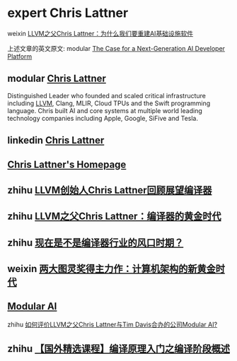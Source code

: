# expert Chris Lattner

weixin [LLVM之父Chris Lattner：为什么我们要重建AI基础设施软件](https://mp.weixin.qq.com/s?__biz=MzU5ODY2MTk3Nw==&mid=2247488435&idx=1&sn=c724e36e4702ed082a49e0c57def8fe1&chksm=fe419d85c9361493853808dd05ce57c8e25fdc55bba03805e3cca37ed8f244e0c0cfe288971f&mpshare=1&srcid=0705TZP5V0VP0diQq5jgUUHp&sharer_sharetime=1656981828736&sharer_shareid=680d468e7a84298e6bff92e543232fcb&from=groupmessage&scene=1&subscene=10000&clicktime=1656982963&enterid=1656982963&sessionid=0&ascene=1&fasttmpl_type=0&fasttmpl_fullversion=6222624-zh_CN-zip&fasttmpl_flag=0&realreporttime=1656982963872&devicetype=android-31&version=28001837&nettype=ctnet&abtest_cookie=AAACAA%3D%3D&lang=zh_CN&exportkey=AeUUawfWuk48RIIw8zVFzZc%3D&pass_ticket=vDQ1vVfMMtRlNu4eFrbJoBL4BrgOG4TaPxauLN0%2FL9siBNaeVedaEdviCxSvtitK&wx_header=3)

上述文章的英文原文: modular [The Case for a Next-Generation AI Developer Platform](https://www.modular.com/blog/the-case-for-a-next-generation-ai-developer-platform)

## modular [Chris Lattner](https://www.modular.com/team/chris-lattner)

Distinguished Leader who founded and scaled critical infrastructure including [LLVM](https://llvm.org/), Clang, MLIR, Cloud TPUs and the Swift programming language. Chris built AI and core systems at multiple world leading technology companies including Apple, Google, SiFive and Tesla.



## linkedin [Chris Lattner ](https://www.linkedin.com/in/chris-lattner-5664498a/) 



## [Chris Lattner's Homepage](https://nondot.org/~sabre/)





## zhihu [LLVM创始人Chris Lattner回顾展望编译器](https://zhuanlan.zhihu.com/p/502828729)



## zhihu [LLVM之父Chris Lattner：编译器的黄金时代](https://zhuanlan.zhihu.com/p/502730940)



## zhihu [现在是不是编译器行业的风口时期？](https://www.zhihu.com/question/471096068/answer/1990950901)&#x20;



## weixin [两大图灵奖得主力作：计算机架构的新黄金时代](https://mp.weixin.qq.com/s/5ruauCn1vQswyo7lIrp6BQ)



## [Modular AI](https://www.modular.ai/)



zhihu [如何评价LLVM之父Chris Lattner与Tim Davis合办的公司Modular AI?](https://www.zhihu.com/question/541573479)





## zhihu [【国外精选课程】编译原理入门之编译阶段概述](https://zhuanlan.zhihu.com/p/80674597)&#x20;

